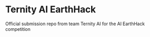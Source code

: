 # Ternity AI EarthHack
Official submission repo from team Ternity AI for the AI EarthHack competition
